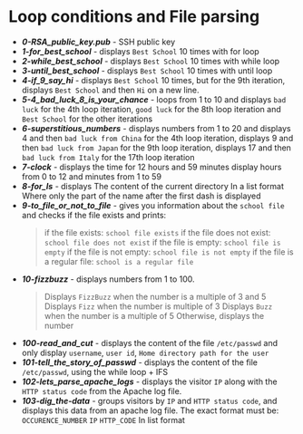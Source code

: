 # Loop conditions and File parsing
- ***0-RSA_public_key.pub*** - SSH public key
- ***1-for_best_school*** - displays `Best School` 10 times with for loop
- ***2-while_best_school*** - displays `Best School` 10 times with while loop
- ***3-until_best_school*** - displays `Best School` 10 times with until loop
- ***4-if_9_say_hi*** - displays `Best School` 10 times, but for the 9th iteration, displays `Best School` and then `Hi` on a new line.
- ***5-4_bad_luck_8_is_your_chance*** - loops from 1 to 10 and displays `bad luck` for the 4th loop iteration, `good luck` for the 8th loop iteration and `Best School` for the other iterations
- ***6-superstitious_numbers*** - displays numbers from 1 to 20 and displays 4 and then `bad luck from China` for the 4th loop iteration, displays 9 and then `bad luck from Japan` for the 9th loop iteration, displays 17 and then `bad luck from Italy` for the 17th loop iteration
- ***7-clock*** - displays the time for 12 hours and 59 minutes display hours from 0 to 12 and minutes from 1 to 59
- ***8-for_ls*** -  displays The content of the current directory In a list format Where only the part of the name after the first dash is displayed
- ***9-to_file_or_not_to_file*** - gives you information about the `school file` and checks if the file exists and prints:
    > if the file exists: `school file exists`
    > if the file does not exist: `school file does not exist`
    > if the file is empty: `school file is empty`
    > if the file is not empty: `school file is not empty`
    > if the file is a regular file: `school is a regular file`
- ***10-fizzbuzz*** - displays numbers from 1 to 100.
    > Displays `FizzBuzz` when the number is a multiple of 3 and 5
    > Displays `Fizz` when the number is multiple of 3
    > Displays `Buzz` when the number is a multiple of 5
    > Otherwise, displays the number
- ***100-read_and_cut*** - displays the content of the file `/etc/passwd`
and only display `username`, `user id`, `Home directory path for the user`
- ***101-tell_the_story_of_passwd*** - displays the content of the file `/etc/passwd`, using the while loop + IFS
- ***102-lets_parse_apache_logs*** - displays the visitor `IP` along with the `HTTP status code` from the Apache log file.
- ***103-dig_the-data*** - groups visitors by `IP` and `HTTP status code`, and displays this data from an apache log file.
The exact format must be: `OCCURENCE_NUMBER` `IP` `HTTP_CODE` In list format